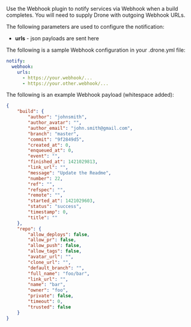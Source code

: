 Use the Webhook plugin to notify services via Webhook when a build completes.
You will need to supply Drone with outgoing Webhook URLs.

The following parameters are used to configure the notification:

* **urls** - json payloads are sent here

The following is a sample Webhook configuration in your .drone.yml file:

```yaml
notify:
  webhook:
    urls:
      - https://your.webhook/...
      - https://your.other.webhook/...
```

The following is an example Webhook payload (whitespace added):

```json
{
    "build": {
        "author": "johnsmith",
        "author_avatar": "",
        "author_email": "john.smith@gmail.com",
        "branch": "master",
        "commit": "9f2849d5",
        "created_at": 0,
        "enqueued_at": 0,
        "event": "",
        "finished_at": 1421029813,
        "link_url": "",
        "message": "Update the Readme",
        "number": 22,
        "ref": "",
        "refspec": "",
        "remote": "",
        "started_at": 1421029603,
        "status": "success",
        "timestamp": 0,
        "title": ""
    },
    "repo": {
        "allow_deploys": false,
        "allow_pr": false,
        "allow_push": false,
        "allow_tags": false,
        "avatar_url": "",
        "clone_url": "",
        "default_branch": "",
        "full_name": "foo/bar",
        "link_url": "",
        "name": "bar",
        "owner": "foo",
        "private": false,
        "timeout": 0,
        "trusted": false
    }
}
```
